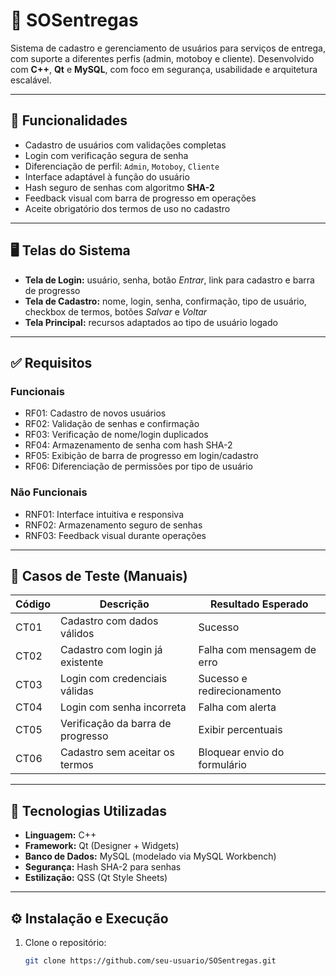 # 🚚 SOSentregas

Sistema de cadastro e gerenciamento de usuários para serviços de entrega, com suporte a diferentes perfis (admin, motoboy e cliente). Desenvolvido com **C++**, **Qt** e **MySQL**, com foco em segurança, usabilidade e arquitetura escalável.

---

## 📌 Funcionalidades

- Cadastro de usuários com validações completas
- Login com verificação segura de senha
- Diferenciação de perfil: `Admin`, `Motoboy`, `Cliente`
- Interface adaptável à função do usuário
- Hash seguro de senhas com algoritmo **SHA-2**
- Feedback visual com barra de progresso em operações
- Aceite obrigatório dos termos de uso no cadastro

---

## 🖥️ Telas do Sistema

- **Tela de Login:** usuário, senha, botão *Entrar*, link para cadastro e barra de progresso  
- **Tela de Cadastro:** nome, login, senha, confirmação, tipo de usuário, checkbox de termos, botões *Salvar* e *Voltar*  
- **Tela Principal:** recursos adaptados ao tipo de usuário logado

---

## ✅ Requisitos

### Funcionais

- RF01: Cadastro de novos usuários
- RF02: Validação de senhas e confirmação
- RF03: Verificação de nome/login duplicados
- RF04: Armazenamento de senha com hash SHA-2
- RF05: Exibição de barra de progresso em login/cadastro
- RF06: Diferenciação de permissões por tipo de usuário

### Não Funcionais

- RNF01: Interface intuitiva e responsiva
- RNF02: Armazenamento seguro de senhas
- RNF03: Feedback visual durante operações

---

## 🧪 Casos de Teste (Manuais)

| Código | Descrição                                    | Resultado Esperado              |
|--------|----------------------------------------------|---------------------------------|
| CT01   | Cadastro com dados válidos                   | Sucesso                         |
| CT02   | Cadastro com login já existente              | Falha com mensagem de erro     |
| CT03   | Login com credenciais válidas                | Sucesso e redirecionamento      |
| CT04   | Login com senha incorreta                    | Falha com alerta                |
| CT05   | Verificação da barra de progresso            | Exibir percentuais              |
| CT06   | Cadastro sem aceitar os termos               | Bloquear envio do formulário    |

---

## 🧰 Tecnologias Utilizadas

- **Linguagem:** C++
- **Framework:** Qt (Designer + Widgets)
- **Banco de Dados:** MySQL (modelado via MySQL Workbench)
- **Segurança:** Hash SHA-2 para senhas
- **Estilização:** QSS (Qt Style Sheets)

---

## ⚙️ Instalação e Execução

1. Clone o repositório:
   ```bash
   git clone https://github.com/seu-usuario/SOSentregas.git
